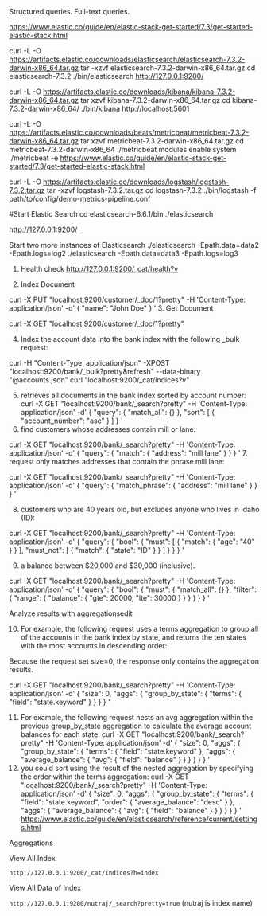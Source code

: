 Structured queries.
Full-text queries.



https://www.elastic.co/guide/en/elastic-stack-get-started/7.3/get-started-elastic-stack.html

curl -L -O https://artifacts.elastic.co/downloads/elasticsearch/elasticsearch-7.3.2-darwin-x86_64.tar.gz
tar -xzvf elasticsearch-7.3.2-darwin-x86_64.tar.gz
cd elasticsearch-7.3.2
./bin/elasticsearch
http://127.0.0.1:9200/

curl -L -O https://artifacts.elastic.co/downloads/kibana/kibana-7.3.2-darwin-x86_64.tar.gz
tar xzvf kibana-7.3.2-darwin-x86_64.tar.gz
cd kibana-7.3.2-darwin-x86_64/
./bin/kibana
http://localhost:5601

curl -L -O https://artifacts.elastic.co/downloads/beats/metricbeat/metricbeat-7.3.2-darwin-x86_64.tar.gz
tar xzvf metricbeat-7.3.2-darwin-x86_64.tar.gz
cd metricbeat-7.3.2-darwin-x86_64
./metricbeat modules enable system
./metricbeat -e
https://www.elastic.co/guide/en/elastic-stack-get-started/7.3/get-started-elastic-stack.html

curl -L -O https://artifacts.elastic.co/downloads/logstash/logstash-7.3.2.tar.gz
tar -xzvf logstash-7.3.2.tar.gz
cd logstash-7.3.2
./bin/logstash -f path/to/config/demo-metrics-pipeline.conf


#Start Elastic Search
cd elasticsearch-6.6.1/bin
./elasticsearch

http://127.0.0.1:9200/

Start two more instances of Elasticsearch
./elasticsearch -Epath.data=data2 -Epath.logs=log2
./elasticsearch -Epath.data=data3 -Epath.logs=log3

1. Health check
http://127.0.0.1:9200/_cat/health?v

2. Index Document

curl -X PUT "localhost:9200/customer/_doc/1?pretty" -H 'Content-Type: application/json' -d'
{
  "name": "John Doe"
}
'
3. Get Dcoument

curl -X GET "localhost:9200/customer/_doc/1?pretty"

4. Index the account data into the bank index with the following _bulk request:

curl -H "Content-Type: application/json" -XPOST "localhost:9200/bank/_bulk?pretty&refresh" --data-binary "@accounts.json"
curl "localhost:9200/_cat/indices?v"

5. retrieves all documents in the bank index sorted by account number:
curl -X GET "localhost:9200/bank/_search?pretty" -H 'Content-Type: application/json' -d'
{
  "query": { "match_all": {} },
  "sort": [
    { "account_number": "asc" }
  ]
}
'
6. find customers whose addresses contain mill or lane:

curl -X GET "localhost:9200/bank/_search?pretty" -H 'Content-Type: application/json' -d'
{
  "query": { "match": { "address": "mill lane" } }
}
'
7. request only matches addresses that contain the phrase mill lane:

curl -X GET "localhost:9200/bank/_search?pretty" -H 'Content-Type: application/json' -d'
{
  "query": { "match_phrase": { "address": "mill lane" } }
}
'

8. customers who are 40 years old, but excludes anyone who lives in Idaho (ID):

curl -X GET "localhost:9200/bank/_search?pretty" -H 'Content-Type: application/json' -d'
{
  "query": {
    "bool": {
      "must": [
        { "match": { "age": "40" } }
      ],
      "must_not": [
        { "match": { "state": "ID" } }
      ]
    }
  }
}
'

9. a balance between $20,000 and $30,000 (inclusive).

curl -X GET "localhost:9200/bank/_search?pretty" -H 'Content-Type: application/json' -d'
{
  "query": {
    "bool": {
      "must": { "match_all": {} },
      "filter": {
        "range": {
          "balance": {
            "gte": 20000,
            "lte": 30000
          }
        }
      }
    }
  }
}
'

Analyze results with aggregationsedit

10. For example, the following request uses a terms aggregation to group all of the accounts in the bank index by state, and returns the ten states with the most accounts in descending order:

Because the request set size=0, the response only contains the aggregation results.

curl -X GET "localhost:9200/bank/_search?pretty" -H 'Content-Type: application/json' -d'
{
  "size": 0,
  "aggs": {
    "group_by_state": {
      "terms": {
        "field": "state.keyword"
      }
    }
  }
}
'

11. For example, the following request nests an avg aggregation within the previous group_by_state aggregation to calculate the average account balances for each state.
curl -X GET "localhost:9200/bank/_search?pretty" -H 'Content-Type: application/json' -d'
{
  "size": 0,
  "aggs": {
    "group_by_state": {
      "terms": {
        "field": "state.keyword"
      },
      "aggs": {
        "average_balance": {
          "avg": {
            "field": "balance"
          }
        }
      }
    }
  }
}
'
12. you could sort using the result of the nested aggregation by specifying the order within the terms aggregation:
curl -X GET "localhost:9200/bank/_search?pretty" -H 'Content-Type: application/json' -d'
{
  "size": 0,
  "aggs": {
    "group_by_state": {
      "terms": {
        "field": "state.keyword",
        "order": {
          "average_balance": "desc"
        }
      },
      "aggs": {
        "average_balance": {
          "avg": {
            "field": "balance"
          }
        }
      }
    }
  }
}
'
https://www.elastic.co/guide/en/elasticsearch/reference/current/settings.html

Aggregations 



View All Index

`http://127.0.0.1:9200/_cat/indices?h=index`

View All Data of Index

`http://127.0.0.1:9200/nutraj/_search?pretty=true` (nutraj is index name)
